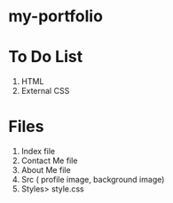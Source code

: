 # my-portfolio

# To Do List

1. HTML
2. External CSS


# Files

1. Index file
2. Contact Me file
3. About Me file
4. Src ( profile image, background image)
5. Styles> style.css
